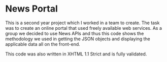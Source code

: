 # News Portal

This is a second year project which I worked in a team to create. The task was to create an online portal that used freely available web services. As a group we decided to use News APIs and thus this code shows the methodology we used in getting the JSON objects and displaying the applicable data all on the front-end. 

This code was also written in XHTML 1.1 Strict and is fully validated.
